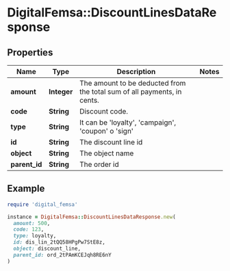# DigitalFemsa::DiscountLinesDataResponse

## Properties

| Name | Type | Description | Notes |
| ---- | ---- | ----------- | ----- |
| **amount** | **Integer** | The amount to be deducted from the total sum of all payments, in cents. |  |
| **code** | **String** | Discount code. |  |
| **type** | **String** | It can be &#39;loyalty&#39;, &#39;campaign&#39;, &#39;coupon&#39; o &#39;sign&#39; |  |
| **id** | **String** | The discount line id |  |
| **object** | **String** | The object name |  |
| **parent_id** | **String** | The order id |  |

## Example

```ruby
require 'digital_femsa'

instance = DigitalFemsa::DiscountLinesDataResponse.new(
  amount: 500,
  code: 123,
  type: loyalty,
  id: dis_lin_2tQQ58HPgPw7StE8z,
  object: discount_line,
  parent_id: ord_2tPAmKCEJqh8RE6nY
)
```

